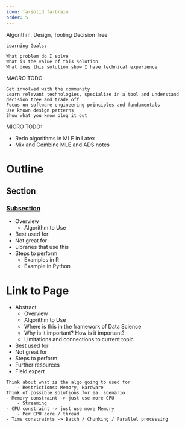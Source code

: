 ```yaml
---
icon: fa-solid fa-brain
order: 5
---
```



Algorithm, Design, Tooling Decision Tree



```
Learning Goals:

What problem do I solve
What is the value of this solution
What does this solution show I have technical experience 
```

MACRO TODO
```
Get involved with the community
Learn relevant technologies, specialize in a tool and understand decision tree and trade off
Focus on software engineering principles and fundamentals
Use known design patterns
Show what you know blog it out
```

MICRO TODO:
- Redo algorithms in MLE in Latex
- Mix and Combine MLE and ADS notes

# Outline
## Section
### [Subsection](#link-to-page)
- Overview
  - Algorithm to Use
- Best used for
- Not great for
- Libraries that use this
- Steps to perform
  - Examples in R
  - Example in Python

# Link to Page
- Abstract
  - Overview
  - Algorithm to Use
  - Where is this in the framework of Data Science
  - Why is it important? How is it important?
  - Limitations and connections to current topic
- Best used for
- Not great for
- Steps to perform
- Further resources
- Field expert

```
Think about what is the algo going to used for
    - Restrictions: Memory, Hardware
Think of possible solutions for ea. scenario
- Memory constraint -> just use more CPU
    - Streaming
- CPU constraint -> just use more Memory
    - Per CPU core / thread 
- Time constraints -> Batch / Chunking / Parallel processing 
```

